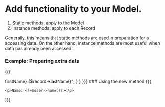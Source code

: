 # Add functionality to your Model.

 1. Static methods: apply to the Model
 2. Instance methods: apply to each Record

Generally, this means that static methods are used in preparation for a accessing data. On the other hand, instance methods are most useful when data has already been accessed.

### Example: Preparing extra data 

{{{
<?php
namespace app\models;

class User extends \lithium\data\Model {

	protected static $_roles = array('admin', 'friend', 'stranger');

	public static function roles() {
		return static::$_roles;
	}
}
}}}



### Example: Adding a name method for displaying in the view

{{{
<?php
namespace app\models;

class User extends \lithium\data\Model {

	public function name($record) {
		return "{$record->firstName} {$record->lastName}";
	}
}
}}}

### Using the new method
{{{
<?php foreach ($users as $user) { ?>
	<p>Name: <?=$user->name()?></p>
<?php } ?>
}}}